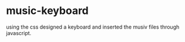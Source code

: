 # music-keyboard
using the css designed a keyboard and inserted the musiv files through javascript.
